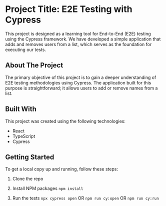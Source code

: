 # Project Title: E2E Testing with Cypress
This project is designed as a learning tool for End-to-End (E2E) testing using the Cypress framework. We have developed a simple application that adds and removes users from a list, which serves as the foundation for executing our tests.

## About The Project
The primary objective of this project is to gain a deeper understanding of E2E testing methodologies using Cypress. The application built for this purpose is straightforward; it allows users to add or remove names from a list.

## Built With
This project was created using the following technologies:

- React
- TypeScript
- Cypress

## Getting Started
To get a local copy up and running, follow these steps:

1. Clone the repo
2. Install NPM packages
`npm install`

3. Run the tests
`npx cypress open` OR `npm run cy:open` OR `npm run cy:run`
